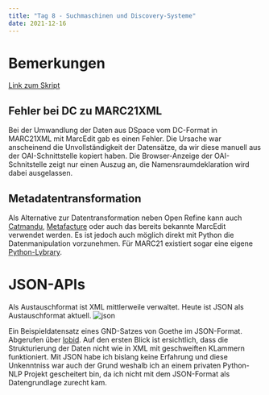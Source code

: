 ```yaml
---
title: "Tag 8 - Suchmaschinen und Discovery-Systeme"
date: 2021-12-16
---
```


# Bemerkungen
[Link zum Skript](https://pad.gwdg.de/eKDLWWJOTXq2qhO7YdsFHQ?both)

## Fehler bei DC zu MARC21XML
Bei der Umwandlung der Daten aus DSpace vom DC-Format in MARC21XML mit MarcEdit gab es einen Fehler. Die Ursache war anscheinend die Unvollständigkeit der Datensätze, da wir diese manuell aus der OAI-Schnittstelle kopiert haben. Die Browser-Anzeige der OAI-Schnitstelle zeigt nur einen Auszug an, die Namensraumdeklaration wird dabei ausgelassen.

## Metadatentransformation
Als Alternative zur Datentransformation neben Open Refine kann auch [Catmandu](https://librecat.org/), [Metafacture](https://github.com/metafacture/metafacture-core) oder auch das bereits bekannte MarcEdit verwendet werden. Es ist jedoch auch möglich direkt mit Python die Datenmanipulation vorzunehmen. Für MARC21 existiert sogar eine eigene [Python-Lybrary](https://pymarc.readthedocs.io/).

# JSON-APIs
Als Austauschformat ist XML mittlerweile verwaltet. Heute ist JSON als Austauschformat aktuell.
![json](https://user-images.githubusercontent.com/90834444/151709242-19910329-5521-4d4a-9db0-6916797cff36.JPG)

Ein Beispieldatensatz eines GND-Satzes von Goethe im JSON-Format. Abgerufen über [lobid](https://lobid.org/gnd/api). Auf den ersten Blick ist ersichtlich, dass die Strukturierung der Daten nicht wie in XML mit  geschweiften KLammern funktioniert. Mit JSON habe ich bislang keine Erfahrung und diese Unkenntniss war auch der Grund weshalb ich an einem privaten Python-NLP Projekt gescheitert bin, da ich nicht mit dem JSON-Format als Datengrundlage zurecht kam.


